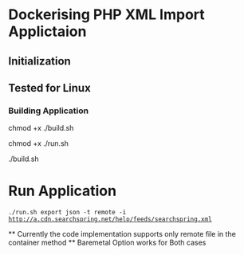 # Dockerising PHP XML Import Applictaion

## Initialization

## Tested for Linux

### Building Application

chmod +x ./build.sh

chmod +x ./run.sh

./build.sh

# Run Application

<code>./run.sh export json -t remote -i http://a.cdn.searchspring.net/help/feeds/searchspring.xml</code>


** Currently the code implementation supports only remote file in the container method
** Baremetal Option works for Both cases


